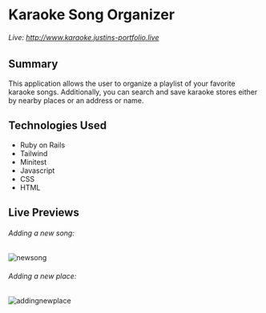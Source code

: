 # Karaoke Song Organizer
###### Live: http://www.karaoke.justins-portfolio.live

## Summary
This application allows the user to organize a playlist of your favorite karaoke songs.  Additionally, you can search and save karaoke stores either by nearby places or an address or name.  

## Technologies Used
- Ruby on Rails
- Tailwind
- Minitest
- Javascript
- CSS
- HTML

## Live Previews

###### Adding a new song:
![newsong](https://user-images.githubusercontent.com/38001874/208096708-ead0a33c-e7db-45e2-b51e-69c7a9002b96.gif)

###### Adding a new place:
![addingnewplace](https://user-images.githubusercontent.com/38001874/208097044-61d99422-6b0c-4b26-951c-fec956a5f05b.gif)
